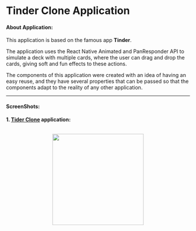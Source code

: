 # Tinder Clone Application

#### About Application:

   This application is based on the famous app **Tinder**.
   
   The application uses the React Native Animated and PanResponder API to simulate a deck with multiple cards, where the user can drag and    drop the cards, giving soft and fun effects to these actions.
   
   The components of this application were created with an idea of having      an easy reuse, and they have several properties that can be    passed so that the components adapt to the reality of any other
   application.


---

#### ScreenShots:
**1. [Tider Clone](https://github.com/fhugoduarte/react-native-advanced/tree/master/tinder-clone) application:**
<br/><br/>
<p align="center">
  <img align="center" src="https://uploaddeimagens.com.br/images/001/576/444/full/iphone_6_port_white.png?1535130621" width="250"/>
 </p>
